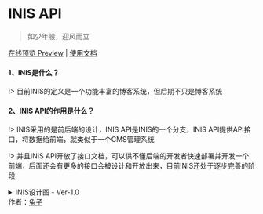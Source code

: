 <!-- <div class="container"><div class="card-wrap"> -->

# INIS API

> 如少年般，迎风而立

[在线预览 Preview](http://inis.cn) | [使用文档](api/article)

#### 1、INIS是什么？

!> 目前INIS的定义是一个功能丰富的博客系统，但后期不只是博客系统

#### 2、INIS API的作用是什么？

!> INIS采用的是前后端的设计，INIS API是INIS的一个分支，INIS API提供API接口，将数据给前端，就类似于一个CMS管理系统

!> 并且INIS API开放了接口文档，可以供不懂后端的开发者快速部署并开发一个前端，后面还会有更多的接口会被设计和开放出来，目前INIS还处于逐步完善的阶段

<details>
<summary>INIS设计图 - Ver-1.0</summary>

![思维导图](../assets/svg/inis.svg)
	
</details>

<div class="row right markdown-section"><span>作者：<a href="https://racns.com">兔子</a></span></div>